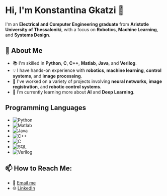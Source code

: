 # Hi, I'm Konstantina Gkatzi 👋
 
I'm an **Electrical and Computer Engineering graduate** from **Aristotle University of Thessaloniki**, with a focus on **Robotics**, **Machine Learning**, and **Systems Design**. 

## 🚀 About Me
- 📚 I'm skilled in **Python**, **C**, **C++**, **Matlab**, **Java**, and **Verilog**.
- 💡 I have hands-on experience with **robotics**, **machine learning**, **control systems**, and **image processing**.
- 🔧 I've worked on a variety of projects involving **neural networks**, **image registration**, and **robotic control systems**.
- 🌱 I’m currently learning more about **AI** and **Deep Learning**.

## Programming Languages

- ![Python](https://img.shields.io/badge/Python-3776AB?style=for-the-badge&logo=python&logoColor=white)
- ![Matlab](https://img.shields.io/badge/Matlab-F2C037?style=for-the-badge&logo=matlab&logoColor=white)
- ![Java](https://img.shields.io/badge/Java-007396?style=for-the-badge&logo=java&logoColor=white)
- ![C++](https://img.shields.io/badge/C++-00599C?style=for-the-badge&logo=c%2B%2B&logoColor=white)
- ![C](https://img.shields.io/badge/C-A8B9CC?style=for-the-badge&logo=c&logoColor=white)
- ![SQL](https://img.shields.io/badge/SQL-006E88?style=for-the-badge&logo=sql&logoColor=white)
- ![Verilog](https://img.shields.io/badge/Verilog-8A4A3B?style=for-the-badge&logo=verilog&logoColor=white)


## 📫 How to Reach Me: 
- 📧 [Email me](mailto:konstandinak48@gmail.com)
- 🌐 [LinkedIn](https://www.linkedin.com/in/gkatzi-konstantina/)
